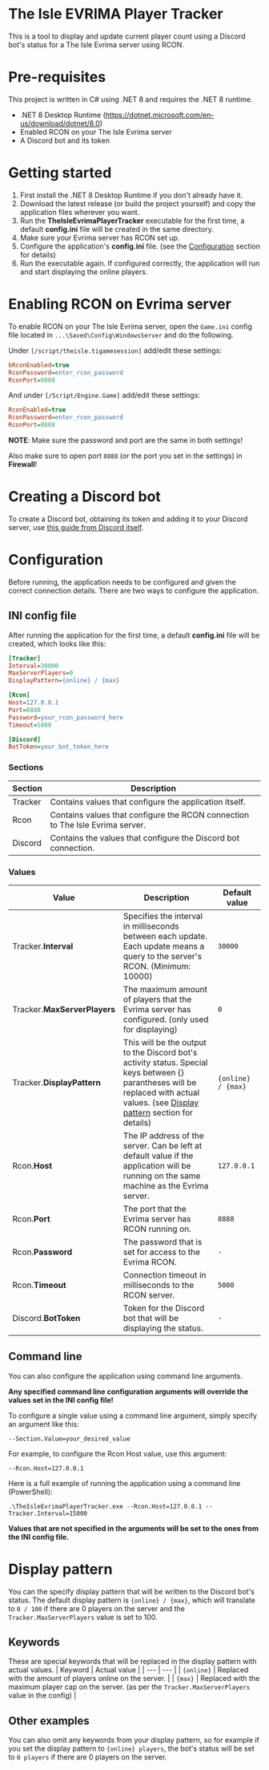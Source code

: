 # The Isle EVRIMA Player Tracker
This is a tool to display and update current player count using a Discord bot's status for a The Isle Evrima server using RCON.

# Pre-requisites
This project is written in C# using .NET 8 and requires the .NET 8 runtime.

 - .NET 8 Desktop Runtime (https://dotnet.microsoft.com/en-us/download/dotnet/8.0)
 - Enabled RCON on your The Isle Evrima server
 - A Discord bot and its token

# Getting started
1. First install the .NET 8 Desktop Runtime if you don't already have it.
2. Download the latest release (or build the project yourself) and copy the application files wherever you want.
3. Run the **TheIsleEvrimaPlayerTracker** executable for the first time, a default **config.ini** file will be created in the same directory.
4. Make sure your Evrima server has RCON set up.
5. Configure the application's **config.ini** file. (see the [Configuration](#configuration) section for details)
6. Run the executable again. If configured correctly, the application will run and start displaying the online players.

# Enabling RCON on Evrima server
To enable RCON on your The Isle Evrima server, open the `Game.ini` config file located in `...\Saved\Config\WindowsServer` and do the following.

Under `[/script/theisle.tigamesession]` add/edit these settings:
```ini
bRconEnabled=true
RconPassword=enter_rcon_password
RconPort=8888
```

And under `[/Script/Engine.Game]` add/edit these settings:
```ini
RconEnabled=true
RconPassword=enter_rcon_password
RconPort=8888
```

**NOTE**: Make sure the password and port are the same in both settings!

Also make sure to open port `8888` (or the port you set in the settings) in **Firewall**!

# Creating a Discord bot
To create a Discord bot, obtaining its token and adding it to your Discord server, use [this guide from Discord itself](https://discord.com/developers/docs/getting-started#step-1-creating-an-app).

# Configuration
Before running, the application needs to be configured and given the correct connection details. There are two ways to configure the application.

## INI config file
After running the application for the first time, a default **config.ini** file will be created, which looks like this:
```ini
[Tracker]
Interval=30000
MaxServerPlayers=0
DisplayPattern={online} / {max}

[Rcon]
Host=127.0.0.1
Port=8888
Password=your_rcon_password_here
Timeout=5000

[Discord]
BotToken=your_bot_token_here
```

### Sections
| Section | Description |
| --- | --- |
| Tracker | Contains values that configure the application itself. |
| Rcon | Contains values that configure the RCON connection to The Isle Evrima server. |
| Discord | Contains the values that configure the Discord bot connection. |

### Values
| Value | Description | Default value |
| --- | --- | --- |
| Tracker.**Interval** | Specifies the interval in milliseconds between each update. Each update means a query to the server's RCON. (Minimum: 10000) | `30000` |
| Tracker.**MaxServerPlayers** | The maximum amount of players that the Evrima server has configured. (only used for displaying) | `0` |
| Tracker.**DisplayPattern** | This will be the output to the Discord bot's activity status. Special keys between {} parantheses will be replaced with actual values. (see [Display pattern](#display-pattern) section for details) | `{online} / {max}` |
| Rcon.**Host** | The IP address of the server. Can be left at default value if the application will be running on the same machine as the Evrima server. | `127.0.0.1` |
| Rcon.**Port** | The port that the Evrima server has RCON running on. | `8888` |
| Rcon.**Password** | The password that is set for access to the Evrima RCON. | `-` |
| Rcon.**Timeout** | Connection timeout in milliseconds to the RCON server. | `5000` |
| Discord.**BotToken** | Token for the Discord bot that will be displaying the status. | `-` |

## Command line
You can also configure the application using command line arguments.

**Any specified command line configuration arguments will override the values set in the INI config file!**

To configure a single value using a command line argument, simply specify an argument like this:

`--Section.Value=your_desired_value`

For example, to configure the Rcon Host value, use this argument:

`--Rcon.Host=127.0.0.1`

Here is a full example of running the application using a command line (PowerShell):

`.\TheIsleEvrimaPlayerTracker.exe --Rcon.Host=127.0.0.1 --Tracker.Interval=15000`

**Values that are not specified in the arguments will be set to the ones from the INI config file.**

# Display pattern
You can the specify display pattern that will be written to the Discord bot's status. The default display pattern is `{online} / {max}`, which will translate to `0 / 100` if there are 0 players on the server and the `Tracker.MaxServerPlayers` value is set to 100.

## Keywords
These are special keywords that will be replaced in the display pattern with actual values.
| Keyword | Actual value |
| --- | --- |
| `{online}` | Replaced with the amount of players online on the server. |
| `{max}` | Replaced with the maximum player cap on the server. (as per the `Tracker.MaxServerPlayers` value in the config) |

## Other examples
You can also omit any keywords from your display pattern, so for example if you set the display pattern to `{online} players`, the bot's status will be set to `0 players` if there are 0 players on the server.